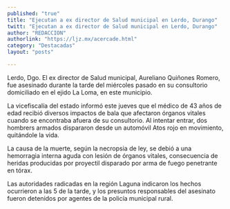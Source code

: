 ```yaml
---
published: "true"
title: "Ejecutan a ex director de Salud municipal en Lerdo, Durango"
twitt: "Ejecutan a ex director de Salud municipal en Lerdo, Durango"
author: "REDACCION"
authorlink: "https://ljz.mx/acercade.html"
category: "Destacadas"
layout: "posts"

---
```



  Lerdo, Dgo. El ex director de Salud municipal, Aureliano Quiñones Romero, fue asesinado durante la tarde del miércoles pasado en su consultorio domiciliado en el ejido La Loma, en este municipio.



  La vicefiscalía del estado informó este jueves que el médico de 43 años de edad recibió diversos impactos de bala que afectaron órganos vitales cuando se encontraba afuera de su consultorio. Al intentar entrar, dos hombrers armados dispararon desde un automóvil Atos rojo en movimiento, quitándole la vida.



  La causa de la muerte, según la necropsia de ley, se debió a una hemorragia interna aguda con lesión de órganos vitales, consecuencia de heridas producidas por proyectil disparado por arma de fuego penetrante en tórax.



  Las autoridades radicadas en la región Laguna indicaron los hechos ocurrieron a las 5 de la tarde, y los presuntos responsables del asesinato fueron detenidos por agentes de la policía municipal rural.

